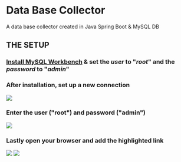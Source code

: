 # Data Base Collector
A data base collector created in Java Spring Boot & MySQL DB

## THE SETUP

### [Install MySQL Workbench](https://dev.mysql.com/downloads/installer/) & set the *user* to "*root*" and the *password* to "*admin*"

### After installation, set up a new connection
<img src="https://i.imgur.com/N150VIX.png"/>

### Enter the user ("root") and password ("admin")
<img src="https://i.imgur.com/YM45Wph.png"/>

### Lastly open your browser and add the highlighted link
<img src="https://i.imgur.com/BaiMB42.png"/>
<img src="https://i.imgur.com/oLBBzzL.png"/>

